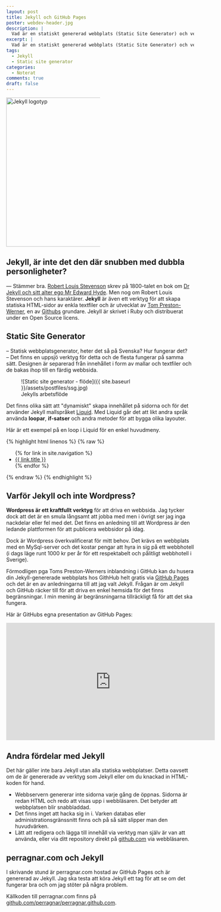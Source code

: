 ```yaml
---
layout: post
title: Jekyll och GitHub Pages
poster: webdev-header.jpg
description: |
  Vad är en statiskt genererad webbplats (Static Site Generator) och vem är Jekyll?
excerpt: |
  Vad är en statiskt genererad webbplats (Static Site Generator) och vem är Jekyll?
tags:
  - Jekyll
  - Static site generator
categories:
  - Noterat
comments: true
draft: false
---
```


<img src="{{ site.baseurl }}/assets/postfiles/jekyll-logo.png" alt="Jekyll logotyp" class="float-right" style="width: 400px; max-width: 50%;" />

## Jekyll, är inte det den där snubben med dubbla personligheter?
— Stämmer bra. [Robert Louis Stevenson](https://sv.wikipedia.org/wiki/Robert_Louis_Stevenson) skrev på 1800-talet en bok om [Dr Jekyll och sitt alter ego Mr Edward Hyde](https://sv.wikipedia.org/wiki/Dr._Jekyll_och_Mr._Hyde). Men nog om Robert Louis Stevenson och hans karaktärer.
**Jekyll** är även ett verktyg för att skapa statiska HTML-sidor av enkla textfiler och är utvecklat av [Tom Preston-Werner](https://en.wikipedia.org/wiki/Tom_Preston-Werner), en av [Githubs](https://www.github.com) grundare. Jekyll är skrivet i Ruby och distribuerat under en Open Source licens.

## Static Site Generator

– Statisk webbplatsgenerator, heter det så på Svenska? Hur fungerar det?  
– Det finns en uppsjö verktyg för detta och de flesta fungerar på samma sätt. Designen är separerad från innehållet i form av mallar och textfiler och de bakas ihop till en färdig webbsida.

<figure markdown="1">
  ![Static site generator - flöde]({{ site.baseurl }}/assets/postfiles/ssg.jpg)
  <figcaption>Jekylls arbetsflöde</figcaption>
</figure>

Det finns olika sätt att "dynamiskt" skapa innehållet på sidorna och för det använder Jekyll mallspråket [Liquid](http://shopify.github.io/liquid/). Med Liquid går det att likt andra språk använda **loopar**, **if-satser** och andra metoder för att bygga olika layouter.

Här är ett exempel på en loop i Liquid för en enkel huvudmeny.

{% highlight html linenos %}
{% raw %}
<ul class="main-menu">
  {% for link in site.navigation %}
    <li><a href="{{ site.baseurl }}{{ link.url }}">{{ link.title }}</a></li>
  {% endfor %}
</ul>
{% endraw %}
{% endhighlight %}

## Varför Jekyll och inte Wordpress?

**Wordpress är ett kraftfullt verktyg** för att driva en webbsida. Jag tycker dock att det är en smula långsamt att jobba med men i övrigt ser jag inga nackdelar eller fel med det. Det finns en anledning till att Wordpress är den ledande plattformen för att publicera webbsidor på idag.

Dock är Wordpress överkvalificerat för mitt behov. Det krävs en webbplats med en MySql-server och det kostar pengar att hyra in sig på ett webbhotell (i dags läge runt 1000 kr per år för ett respektabelt och pålitligt webbhotell i Sverige).

Förmodligen pga Toms Preston-Werners inblandning i GitHub kan du husera din Jekyll-genererade webbplats hos GithHub helt gratis via [GitHub Pages](https://pages.github.com/) och det är en av anledningarna till att jag valt Jekyll. Frågan är om Jekyll och GitHub räcker till för att driva en enkel hemsida för det finns begränsningar. I min mening är begränsningarna tillräckligt få för att det ska fungera.

Här är GitHubs egna presentation av GitHub Pages:

<div class="full-width margin">
  <div class="responsive-container ratio-50">
    <iframe width="560" height="315" src="https://www.youtube.com/embed/2MsN8gpT6jY" frameborder="0" allowfullscreen></iframe>
  </div>  
</div>

## Andra fördelar med Jekyll

Det här gäller inte bara Jekyll utan alla statiska webbplatser. Detta oavsett om de är genererade av verktyg som Jekyll eller om du knackad in HTML-koden för hand.

- Webbservern genererar inte sidorna varje gång de öppnas. Sidorna är redan HTML och redo att visas upp i webbläsaren. Det betyder att webbplatsen blir snabbladdad.
- Det finns inget att hacka sig in i. Varken databas eller administrationsgränssnitt finns och på så sätt slipper man den huvudvärken.
- Lätt att redigera och lägga till innehåll via verktyg man själv är van att använda, eller via ditt repository direkt på [github.com](https://github.com) via webbläsaren.

## perragnar.com och Jekyll

I skrivande stund är perragnar.com hostad av GitHub Pages och är genererad av Jekyll. Jag ska testa att köra Jekyll ett tag för att se om det fungerar bra och om jag stöter på några problem.

Källkoden till perragnar.com finns på [github.com/perragnar/perragnar.github.com](https://github.com/perragnar/perragnar.github.io).

